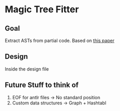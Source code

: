# Magic Tree Fitter

## Goal
Extract ASTs from partial code. Based on [this paper](https://aclanthology.org/C90-3042.pdf)

## Design
Inside the design file

## Future Stuff to think of
1. EOF for antlr files -> No standard position
2. Custom data structures -> Graph + Hashtabl
